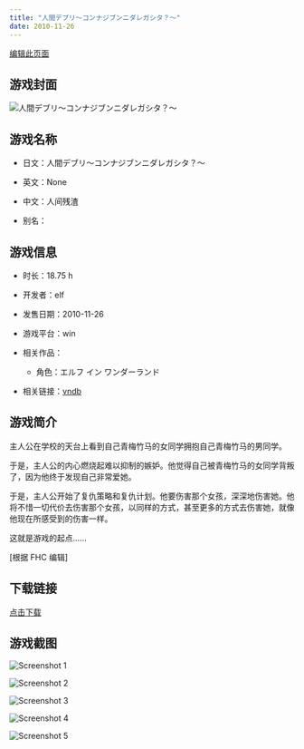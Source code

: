 ```yaml
---
title: "人間デブリ～コンナジブンニダレガシタ？～"
date: 2010-11-26
---
```

[编辑此页面](https://github.com/ACG-3/ADV3-source/blob/main/source/_posts/games/%E4%BA%BA%E9%96%93%E3%83%87%E3%83%96%E3%83%AA%EF%BD%9E%E3%82%B3%E3%83%B3%E3%83%8A%E3%82%B8%E3%83%96%E3%83%B3%E3%83%8B%E3%83%80%E3%83%AC%E3%82%AC%E3%82%B7%E3%82%BF%EF%BC%9F%EF%BD%9E.md)

## 游戏封面

![人間デブリ～コンナジブンニダレガシタ？～](https%3A//pan.timero.xyz/onedrive/img_lib_001/%E4%BA%BA%E9%96%93%E3%83%87%E3%83%96%E3%83%AA%EF%BD%9E%E3%82%B3%E3%83%B3%E3%83%8A%E3%82%B8%E3%83%96%E3%83%B3%E3%83%8B%E3%83%80%E3%83%AC%E3%82%AC%E3%82%B7%E3%82%BF%EF%BC%9F%EF%BD%9E_cover.avif)


## 游戏名称

- 日文：人間デブリ～コンナジブンニダレガシタ？～
- 英文：None
- 中文：人间残渣

- 别名：


## 游戏信息

- 时长：18.75 h
- 开发者：elf
- 发售日期：2010-11-26
- 游戏平台：win
- 相关作品：
   - 角色：エルフ イン ワンダーランド

- 相关链接：[vndb](https://vndb.org/v5519)


## 游戏简介

主人公在学校的天台上看到自己青梅竹马的女同学拥抱自己青梅竹马的男同学。

于是，主人公的内心燃烧起难以抑制的嫉妒。他觉得自己被青梅竹马的女同学背叛了，因为他终于发现自己非常爱她。

于是，主人公开始了复仇策略和复仇计划。他要伤害那个女孩，深深地伤害她。他将不惜一切代价去伤害那个女孩，以同样的方式，甚至更多的方式去伤害她，就像他现在所感受到的伤害一样。

这就是游戏的起点......

[根据 FHC 编辑]


## 下载链接

[点击下载](https://pan.timero.xyz/onedrive/adv_lib_001/%E4%BA%BA%E9%96%93%E3%83%87%E3%83%96%E3%83%AA%EF%BD%9E%E3%82%B3%E3%83%B3%E3%83%8A%E3%82%B8%E3%83%96%E3%83%B3%E3%83%8B%E3%83%80%E3%83%AC%E3%82%AC%E3%82%B7%E3%82%BF%EF%BC%9F%EF%BD%9E)


## 游戏截图


![Screenshot 1](https%3A//pan.timero.xyz/onedrive/img_lib_001/%E4%BA%BA%E9%96%93%E3%83%87%E3%83%96%E3%83%AA%EF%BD%9E%E3%82%B3%E3%83%B3%E3%83%8A%E3%82%B8%E3%83%96%E3%83%B3%E3%83%8B%E3%83%80%E3%83%AC%E3%82%AC%E3%82%B7%E3%82%BF%EF%BC%9F%EF%BD%9E_Screenshot_1.avif)

![Screenshot 2](https%3A//pan.timero.xyz/onedrive/img_lib_001/%E4%BA%BA%E9%96%93%E3%83%87%E3%83%96%E3%83%AA%EF%BD%9E%E3%82%B3%E3%83%B3%E3%83%8A%E3%82%B8%E3%83%96%E3%83%B3%E3%83%8B%E3%83%80%E3%83%AC%E3%82%AC%E3%82%B7%E3%82%BF%EF%BC%9F%EF%BD%9E_Screenshot_2.avif)

![Screenshot 3](https%3A//pan.timero.xyz/onedrive/img_lib_001/%E4%BA%BA%E9%96%93%E3%83%87%E3%83%96%E3%83%AA%EF%BD%9E%E3%82%B3%E3%83%B3%E3%83%8A%E3%82%B8%E3%83%96%E3%83%B3%E3%83%8B%E3%83%80%E3%83%AC%E3%82%AC%E3%82%B7%E3%82%BF%EF%BC%9F%EF%BD%9E_Screenshot_3.avif)

![Screenshot 4](https%3A//pan.timero.xyz/onedrive/img_lib_001/%E4%BA%BA%E9%96%93%E3%83%87%E3%83%96%E3%83%AA%EF%BD%9E%E3%82%B3%E3%83%B3%E3%83%8A%E3%82%B8%E3%83%96%E3%83%B3%E3%83%8B%E3%83%80%E3%83%AC%E3%82%AC%E3%82%B7%E3%82%BF%EF%BC%9F%EF%BD%9E_Screenshot_4.avif)

![Screenshot 5](https%3A//pan.timero.xyz/onedrive/img_lib_001/%E4%BA%BA%E9%96%93%E3%83%87%E3%83%96%E3%83%AA%EF%BD%9E%E3%82%B3%E3%83%B3%E3%83%8A%E3%82%B8%E3%83%96%E3%83%B3%E3%83%8B%E3%83%80%E3%83%AC%E3%82%AC%E3%82%B7%E3%82%BF%EF%BC%9F%EF%BD%9E_Screenshot_5.avif)

